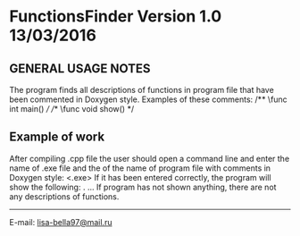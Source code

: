 # FunctionsFinder Version 1.0 13/03/2016

GENERAL USAGE NOTES
--------------------
The program finds all descriptions of functions in program file that have been commented in Doxygen style. 
Examples of these comments:
/** \func int main() */
/**
\func void show()
*/

Example of work
----------------
After compiling .cpp file the user should open a command line and enter the name of .exe file and the of the name of program file
with comments in Doxygen style:
<.exe> <program file> 
If it has been entered correctly, the program will show the following:
<index number>. <description of function>
...
If program has not shown anything, there are not any descriptions of functions.

---------------------------
E-mail: lisa-bella97@mail.ru
